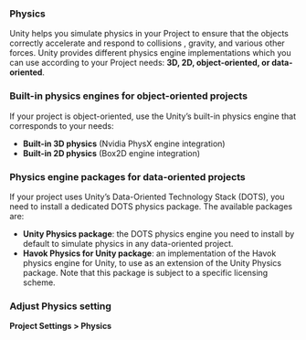 ### Physics

Unity helps you simulate physics in your Project to ensure that the objects correctly accelerate and respond to collisions
, gravity, and various other forces. Unity provides different physics engine implementations which you can use according to your Project needs: **3D, 2D, object-oriented, or data-oriented**.

### Built-in physics engines for object-oriented projects
If your project is object-oriented, use the Unity’s built-in physics engine that corresponds to your needs:

- **Built-in 3D physics** (Nvidia PhysX engine integration)
- **Built-in 2D physics** (Box2D engine integration)


### Physics engine packages for data-oriented projects
If your project uses Unity’s Data-Oriented Technology Stack (DOTS), you need to install a dedicated DOTS physics package. The available packages are:

- **Unity Physics package**: the DOTS physics engine you need to install by default to simulate physics in any data-oriented project.
- **Havok Physics for Unity package**: an implementation of the Havok physics engine for Unity, to use as an extension of the Unity Physics package. Note that this package is subject to a specific licensing scheme.



### Adjust Physics setting 
**Project Settings > Physics**
